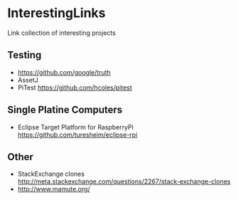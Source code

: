 # InterestingLinks
Link collection of interesting projects

## Testing

 * https://github.com/google/truth
 * AssetJ
 * PiTest https://github.com/hcoles/pitest


## Single Platine Computers
 * Eclipse Target Platform for RaspberryPi https://github.com/turesheim/eclipse-rpi

## Other
 * StackExchange clones http://meta.stackexchange.com/questions/2267/stack-exchange-clones
  * http://www.mamute.org/
